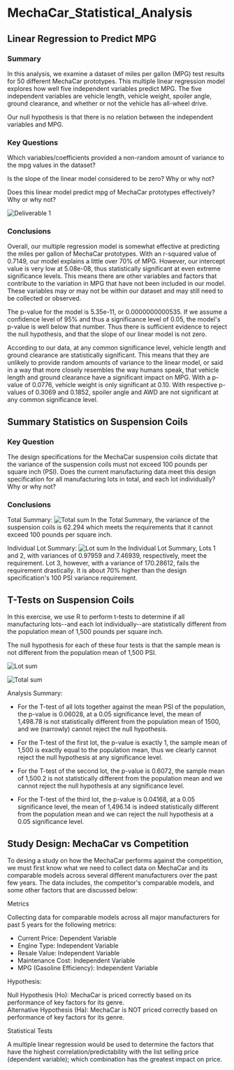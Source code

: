 # MechaCar_Statistical_Analysis

## Linear Regression to Predict MPG

### Summary

In this analysis, we examine a dataset of miles per gallon (MPG) test results for 50 different MechaCar prototypes. This multiple linear regression model explores how well five independent variables predict MPG. The five independent variables are vehicle length, vehicle weight, spoiler angle, ground clearance, and whether or not the vehicle has all-wheel drive.

Our null hypothesis is that there is no relation between the independent variables and MPG.

### Key Questions

Which variables/coefficients provided a non-random amount of variance to the mpg values in the dataset?

Is the slope of the linear model considered to be zero? Why or why not?

Does this linear model predict mpg of MechaCar prototypes effectively? Why or why not?

![Deliverable 1](https://user-images.githubusercontent.com/89143725/145334647-3bb5a90c-a57c-4cdc-b28c-25b0e0129f97.png)

### Conclusions

Overall, our multiple regression model is somewhat effective at predicting the miles per gallon of MechaCar prototypes. With an r-squared value of 0.7149, our model explains a little over 70% of MPG. However, our intercept value is very low at 5.08e-08, thus statistically significant at even extreme significance levels. This means there are other variables and factors that contribute to the variation in MPG that have not been included in our model. These variables may or may not be within our dataset and may still need to be collected or observed.

The p-value for the model is 5.35e-11, or 0.0000000000535. If we assume a confidence level of 95% and thus a significance level of 0.05, the model's p-value is well below that number. Thus there is sufficient evidence to reject the null hypothesis, and that the slope of our linear model is not zero.

According to our data, at any common significance level, vehicle length and ground clearance are statistically significant. This means that they are unlikely to provide random amounts of variance to the linear model, or said in a way that more closely resembles the way humans speak, that vehicle length and ground clearance have a significant impact on MPG. With a p-value of 0.0776, vehicle weight is only significant at 0.10. With respective p-values of 0.3069 and 0.1852, spoiler angle and AWD are not significant at any common significance level.

## Summary Statistics on Suspension Coils

### Key Question

The design specifications for the MechaCar suspension coils dictate that the variance of the suspension coils must not exceed 100 pounds per square inch (PSI). Does the current manufacturing data meet this design specification for all manufacturing lots in total, and each lot individually? Why or why not? 

### Conclusions

Total Summary:
![Total sum](https://user-images.githubusercontent.com/89143725/145334782-f5309a88-3c3c-4779-8f18-9b62263a2f29.png)
In the Total Summary, the variance of the suspension coils is 62.294 which meets the requirements that it cannot exceed 100 pounds per square inch.

Individual Lot Summary:
![Lot sum](https://user-images.githubusercontent.com/89143725/145334785-4c1c8a4b-d8e3-4e7d-8900-0c0acb06579d.png)
In the Individual Lot Summary, Lots 1 and 2, with variances of 0.97959 and 7.46939, respectively, meet the requirement. Lot 3, however, with a variance of 170.28612, fails the requirement drastically. It is about 70% higher than the design specification's 100 PSI variance requirement.


## T-Tests on Suspension Coils

In this exercise, we use R to perform t-tests to determine if all manufacturing lots--and each lot individually--are statistically different from the population mean of 1,500 pounds per square inch.

The null hypothesis for each of these four tests is that the sample mean is not different from the population mean of 1,500 PSI. 

![Lot sum](https://user-images.githubusercontent.com/89143725/145337680-895c1a30-adc3-4724-8a51-b5736eebe1c6.png)

![Total sum](https://user-images.githubusercontent.com/89143725/145337686-45e939ac-2950-415d-872f-b85e41953d28.png)

Analysis Summary: 
- For the T-test of all lots together against the mean PSI of the population, the p-value is 0.06028, at a 0.05 significance level, the mean of 1,498.78 is not statistically different from the population mean of 1500, and we (narrowly) cannot reject the null hypothesis.

- For the T-test of the first lot, the p-value is exactly 1, the sample mean of 1,500 is exactly equal to the population mean, thus we clearly cannot reject the null hypothesis at any significance level.

- For the T-test of the second lot, the p-value is 0.6072, the sample mean of 1,500.2 is not statistically different from the population mean and we cannot reject the null hypothesis at any significance level.

- For the T-test of the third lot, the p-value is 0.04168, at a 0.05 significance level, the mean of 1,496.14 is indeed statistically different from the population mean and we can reject the null hypothesis at a 0.05 significance level.

## Study Design: MechaCar vs Competition
To desing a study on how the MechaCar performs against the competition, we must first know what we need to collect data on MechaCar and its comparable models across several different manufacturers over the past few years. The data includes, the competitor's comparable models, and some other factors that are discussed below:

Metrics  

Collecting data for comparable models across all major manufacturers for past 5 years for the following metrics:
  
- Current Price: Dependent Variable
- Engine Type: Independent Variable
- Resale Value: Independent Variable
- Maintenance Cost: Independent Variable
- MPG (Gasoline Efficiency): Independent Variable

Hypothesis:  

Null Hypothesis (Ho): MechaCar is priced correctly based on its performance of key factors for its genre.  
Alternative Hypothesis (Ha): MechaCar is NOT priced correctly based on performance of key factors for its genre.  

Statistical Tests  

A multiple linear regression would be used to determine the factors that have the highest correlation/predictability with the list selling price (dependent variable); which combination has the greatest impact on price.
